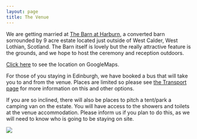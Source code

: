 ```yaml
---
layout: page
title: The Venue
---
```


We are getting married at [The Barn at Harburn](https://www.harburnbarn.co.uk/), a converted barn sorrounded by 9 acre estate located just outside of West Calder, West Lothian, Scotland. The Barn itself is lovely but the really attractive feature is the grounds, and we hope to host the ceremony and reception outdoors.

[Click here](https://www.google.com/maps/place/Harburn+Barn/@55.8333398,-3.5197744,15z/data=!4m2!3m1!1s0x0:0x54ad3ae30cd3dce1?sa=X&ved=2ahUKEwiOzfzN66z3AhVGnKQKHXOpCdgQ_BJ6BAhiEAU) to see the location on GoogleMaps. 

For those of you staying in Edinburgh, we have booked a bus that will take you to and from the venue. Places are limited so please see [the Transport page](transport.md) for more information on this and other options.

If you are so inclined, there will also be places to pitch a tent/park a camping van on the estate. You will have access to the showers and toilets at the venue accommodation. Please inform us if you plan to do this, as we will need to know who is going to be staying on site.

<a href="https://lh3.googleusercontent.com/Szh6EqJhkkVwJGCP9rV5EvNsralov71KV23JcF7-25MxmWkEdJqrk7l_8FzU-WJXAleVle7KtmJNC4JxfLek7EZXFde9F1QRnn4hFQuY8CMxDWUp1i7bKPsgAjE9CngmAH2CTruYIQ=w2400?source=screenshot.guru"> <img src="https://lh3.googleusercontent.com/Szh6EqJhkkVwJGCP9rV5EvNsralov71KV23JcF7-25MxmWkEdJqrk7l_8FzU-WJXAleVle7KtmJNC4JxfLek7EZXFde9F1QRnn4hFQuY8CMxDWUp1i7bKPsgAjE9CngmAH2CTruYIQ=w600-h315-p-k" /> </a>
